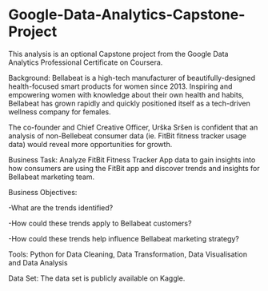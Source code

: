 # Google-Data-Analytics-Capstone-Project

This analysis is an optional Capstone project from the Google Data Analytics Professional Certificate on Coursera.

Background:
Bellabeat is a high-tech manufacturer of beautifully-designed health-focused smart products for women since 2013. Inspiring and empowering women with knowledge about their own health and habits, Bellabeat has grown rapidly and quickly positioned itself as a tech-driven wellness company for females.

The co-founder and Chief Creative Officer, Urška Sršen is confident that an analysis of non-Bellebeat consumer data (ie. FitBit fitness tracker usage data) would reveal more opportunities for growth.

Business Task: Analyze FitBit Fitness Tracker App data to gain insights into how consumers are using the FitBit app and discover trends and insights for Bellabeat marketing team.

Business Objectives:

-What are the trends identified?

-How could these trends apply to Bellabeat customers?

-How could these trends help influence Bellabeat marketing strategy?

Tools:
Python for Data Cleaning, Data Transformation, Data Visualisation and Data Analysis

Data Set: The data set is publicly available on Kaggle.
